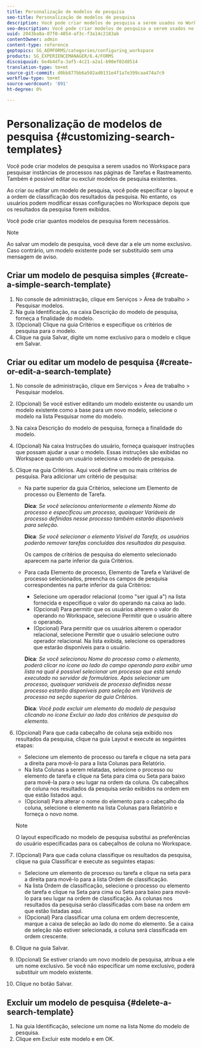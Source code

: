 ```yaml
---
title: Personalização de modelos de pesquisa
seo-title: Personalização de modelos de pesquisa
description: Você pode criar modelos de pesquisa a serem usados no Workspace para pesquisar instâncias de processos nas páginas de Tarefas e Rastreamento. Também é possível editar ou excluir modelos de pesquisa existentes.
seo-description: Você pode criar modelos de pesquisa a serem usados no Workspace para pesquisar instâncias de processos nas páginas de Tarefas e Rastreamento. Também é possível editar ou excluir modelos de pesquisa existentes.
uuid: 2043ba8a-07f0-4054-af3c-f3a14c2183ab
contentOwner: admin
content-type: reference
geptopics: SG_AEMFORMS/categories/configuring_workspace
products: SG_EXPERIENCEMANAGER/6.4/FORMS
discoiquuid: 6e4b4dfa-3af5-4c21-a2a1-b90ef02d8514
translation-type: tm+mt
source-git-commit: d0bb877bb6a502ad0131e4f1a7e399caa474a7c9
workflow-type: tm+mt
source-wordcount: '891'
ht-degree: 0%

---
```



# Personalização de modelos de pesquisa {#customizing-search-templates}

Você pode criar modelos de pesquisa a serem usados no Workspace para pesquisar instâncias de processos nas páginas de Tarefas e Rastreamento. Também é possível editar ou excluir modelos de pesquisa existentes.

Ao criar ou editar um modelo de pesquisa, você pode especificar o layout e a ordem de classificação dos resultados da pesquisa. No entanto, os usuários podem modificar essas configurações no Workspace depois que os resultados da pesquisa forem exibidos.

Você pode criar quantos modelos de pesquisa forem necessários.

>[!NOTE]
>
>Ao salvar um modelo de pesquisa, você deve dar a ele um nome exclusivo. Caso contrário, um modelo existente pode ser substituído sem uma mensagem de aviso.

## Criar um modelo de pesquisa simples {#create-a-simple-search-template}

1. No console de administração, clique em Serviços > Área de trabalho > Pesquisar modelos.
1. Na guia Identificação, na caixa Descrição do modelo de pesquisa, forneça a finalidade do modelo.
1. (Opcional) Clique na guia Critérios e especifique os critérios de pesquisa para o modelo.
1. Clique na guia Salvar, digite um nome exclusivo para o modelo e clique em Salvar.

## Criar ou editar um modelo de pesquisa {#create-or-edit-a-search-template}

1. No console de administração, clique em Serviços > Área de trabalho > Pesquisar modelos.
1. (Opcional) Se você estiver editando um modelo existente ou usando um modelo existente como a base para um novo modelo, selecione o modelo na lista Pesquisar nome do modelo.
1. Na caixa Descrição do modelo de pesquisa, forneça a finalidade do modelo.
1. (Opcional) Na caixa Instruções do usuário, forneça quaisquer instruções que possam ajudar a usar o modelo. Essas instruções são exibidas no Workspace quando um usuário seleciona o modelo de pesquisa.
1. Clique na guia Critérios. Aqui você define um ou mais critérios de pesquisa. Para adicionar um critério de pesquisa:

   * Na parte superior da guia Critérios, selecione um Elemento de processo ou Elemento de Tarefa.

      **Dica**: *Se você selecionou anteriormente o elemento Nome do processo e especificou um processo, quaisquer Variáveis de processo definidas nesse processo também estarão disponíveis para seleção.*

      **Dica**: *Se você selecionar o elemento Visível da Tarefa, os usuários poderão remover tarefas concluídas dos resultados da pesquisa.*

      Os campos de critérios de pesquisa do elemento selecionado aparecem na parte inferior da guia Critérios.

   * Para cada Elemento de processo, Elemento de Tarefa e Variável de processo selecionados, preencha os campos de pesquisa correspondentes na parte inferior da guia Critérios:

      * Selecione um operador relacional (como &quot;ser igual a&quot;) na lista fornecida e especifique o valor do operando na caixa ao lado.
      * (Opcional) Para permitir que os usuários alterem o valor do operando no Workspace, selecione Permitir que o usuário altere o operando.
      * (Opcional) Para permitir que os usuários alterem o operador relacional, selecione Permitir que o usuário selecione outro operador relacional. Na lista exibida, selecione os operadores que estarão disponíveis para o usuário.

      **Dica**: *Se você selecionou Nome do processo como o elemento, poderá clicar no ícone ao lado do campo operando para exibir uma lista na qual é possível selecionar um processo que está sendo executado no servidor de formulários. Após selecionar um processo, quaisquer variáveis de processo definidas nesse processo estarão disponíveis para seleção em Variáveis de processo na seção superior da guia Critérios.*

      **Dica**: *Você pode excluir um elemento do modelo de pesquisa clicando no ícone Excluir ao lado dos critérios de pesquisa do elemento.*


1. (Opcional) Para que cada cabeçalho de coluna seja exibido nos resultados da pesquisa, clique na guia Layout e execute as seguintes etapas:

   * Selecione um elemento de processo ou tarefa e clique na seta para a direita para movê-lo para a lista Colunas para Relatório.
   * Na lista Colunas a serem relatadas, selecione o processo ou elemento de tarefa e clique na Seta para cima ou Seta para baixo para movê-la para o seu lugar na ordem da coluna. Os cabeçalhos de coluna nos resultados da pesquisa serão exibidos na ordem em que estão listados aqui.
   * (Opcional) Para alterar o nome do elemento para o cabeçalho da coluna, selecione o elemento na lista Colunas para Relatório e forneça o novo nome.

   >[!NOTE]
   >
   >O layout especificado no modelo de pesquisa substitui as preferências do usuário especificadas para os cabeçalhos de coluna no Workspace.

1. (Opcional) Para que cada coluna classifique os resultados da pesquisa, clique na guia Classificar e execute as seguintes etapas:

   * Selecione um elemento de processo ou tarefa e clique na seta para a direita para movê-lo para a lista Ordem de classificação.
   * Na lista Ordem de classificação, selecione o processo ou elemento de tarefa e clique na Seta para cima ou Seta para baixo para movê-lo para seu lugar na ordem de classificação. As colunas nos resultados da pesquisa serão classificadas com base na ordem em que estão listadas aqui.
   * (Opcional) Para classificar uma coluna em ordem decrescente, marque a caixa de seleção ao lado do nome do elemento. Se a caixa de seleção não estiver selecionada, a coluna será classificada em ordem crescente.

1. Clique na guia Salvar.
1. (Opcional) Se estiver criando um novo modelo de pesquisa, atribua a ele um nome exclusivo. Se você não especificar um nome exclusivo, poderá substituir um modelo existente.
1. Clique no botão Salvar.

## Excluir um modelo de pesquisa {#delete-a-search-template}

1. Na guia Identificação, selecione um nome na lista Nome do modelo de pesquisa.
1. Clique em Excluir este modelo e em OK.

